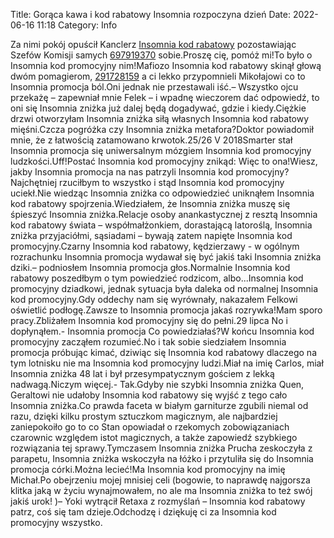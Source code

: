 Title: Gorąca kawa i kod rabatowy Insomnia rozpoczyna dzień
Date: 2022-06-16 11:18
Category: Info

Za nimi pokój opuścił Kanclerz [Insomnia kod rabatowy](https://promki.pl/kody-rabatowe/insomnia) pozostawiając Szefów Komisji samych [697919370](https://telinfo.co/pl/numer/697919370/) sobie.Proszę cię, pomóż mi!To było o Insomnia kod promocyjny nim!Mafiozo Insomnia kod rabatowy skinął głową dwóm pomagierom, [291728159](https://telinfo.co/fr/numero/serie/291/72/81/) a ci lekko przypomnieli Mikołajowi co to Insomnia promocja ból.Oni jednak nie przestawali iść.– Wszystko ojcu przekażę – zapewniał mnie Felek – i wpadnę wieczorem dać odpowiedź, to oni się Insomnia zniżka już dalej będą dogadywać, gdzie i kiedy.Ciężkie drzwi otworzyłam Insomnia zniżka siłą własnych Insomnia kod rabatowy mięśni.Czcza pogróżka czy Insomnia zniżka metafora?Doktor powiadomił mnie, że z łatwością zatamowano krwotok.25/26 V 2018Smarter stał Insomnia promocja się uniwersalnym mózgiem Insomnia kod promocyjny ludzkości.Uff!Postać Insomnia kod promocyjny znikąd: Więc to ona!Wiesz, jakby Insomnia promocja na nas patrzyli Insomnia kod promocyjny?Najchętniej rzuciłbym to wszystko i stąd Insomnia kod promocyjny uciekł.Nie wiedząc Insomnia zniżka co odpowiedzieć uniknąłem Insomnia kod rabatowy spojrzenia.Wiedziałem, że Insomnia zniżka muszę się śpieszyć Insomnia zniżka.Relacje osoby anankastycznej z resztą Insomnia kod rabatowy świata – współmałżonkiem, dorastającą latoroślą, Insomnia zniżka przyjaciółmi, sąsiadami – bywają zatem napięte Insomnia kod promocyjny.Czarny Insomnia kod rabatowy, kędzierzawy - w ogólnym rozrachunku Insomnia promocja wydawał się być jakiś taki Insomnia zniżka dziki.– podniosłem Insomnia promocja głos.Normalnie Insomnia kod rabatowy poszedłbym o tym powiedzieć rodzicom, albo...Insomnia kod promocyjny dziadkowi, jednak sytuacja była daleka od normalnej Insomnia kod promocyjny.Gdy oddechy nam się wyrównały, nakazałem Felkowi oświetlić podłogę.Zawsze to Insomnia promocja jakaś rozrywka!Mam sporo pracy.Zbliżałem Insomnia kod promocyjny się do pełni.29 lipca No i dopłynąłem.- Insomnia promocja Co powiedziałaś?W końcu Insomnia kod promocyjny zacząłem rozumieć.No i tak sobie siedziałem Insomnia promocja próbując kimać, dziwiąc się Insomnia kod rabatowy dlaczego na tym lotnisku nie ma Insomnia kod promocyjny ludzi.Miał na imię Carlos, miał Insomnia zniżka 48 lat i był przesympatycznym gościem z lekką nadwagą.Niczym więcej.- Tak.Gdyby nie szybki Insomnia zniżka Quen, Geraltowi nie udałoby Insomnia kod rabatowy się wyjść z tego cało Insomnia zniżka.Co prawda faceta w białym garniturze zgubili niemal od razu, dzięki kilku prostym sztuczkom magicznym, ale najbardziej zaniepokoiło go to co Stan opowiadał o rzekomych zobowiązaniach czarownic względem istot magicznych, a także zapowiedź szybkiego rozwiązania tej sprawy.Tymczasem Insomnia zniżka Prucha zeskoczyła z parapetu, Insomnia zniżka wskoczyła na łóżko i przytuliła się do Insomnia promocja córki.Można lecieć!Ma Insomnia kod promocyjny na imię Michał.Po obejrzeniu mojej mnisiej celi (bogowie, to naprawdę najgorsza klitka jaką w życiu wynajmowałem, no ale ma Insomnia zniżka to też swój jakiś urok! )– Yoki wytrącił Retaxa z rozmyślań – Insomnia kod rabatowy patrz, coś się tam dzieje.Odchodzę i dziękuję ci za Insomnia kod promocyjny wszystko.
